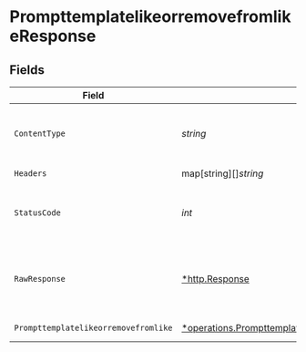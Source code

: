 # PrompttemplatelikeorremovefromlikeResponse


## Fields

| Field                                                                                                                                                                                      | Type                                                                                                                                                                                       | Required                                                                                                                                                                                   | Description                                                                                                                                                                                | Example                                                                                                                                                                                    |
| ------------------------------------------------------------------------------------------------------------------------------------------------------------------------------------------ | ------------------------------------------------------------------------------------------------------------------------------------------------------------------------------------------ | ------------------------------------------------------------------------------------------------------------------------------------------------------------------------------------------ | ------------------------------------------------------------------------------------------------------------------------------------------------------------------------------------------ | ------------------------------------------------------------------------------------------------------------------------------------------------------------------------------------------ |
| `ContentType`                                                                                                                                                                              | *string*                                                                                                                                                                                   | :heavy_check_mark:                                                                                                                                                                         | HTTP response content type for this operation                                                                                                                                              |                                                                                                                                                                                            |
| `Headers`                                                                                                                                                                                  | map[string][]*string*                                                                                                                                                                      | :heavy_check_mark:                                                                                                                                                                         | N/A                                                                                                                                                                                        |                                                                                                                                                                                            |
| `StatusCode`                                                                                                                                                                               | *int*                                                                                                                                                                                      | :heavy_check_mark:                                                                                                                                                                         | HTTP response status code for this operation                                                                                                                                               |                                                                                                                                                                                            |
| `RawResponse`                                                                                                                                                                              | [*http.Response](https://pkg.go.dev/net/http#Response)                                                                                                                                     | :heavy_check_mark:                                                                                                                                                                         | Raw HTTP response; suitable for custom response parsing                                                                                                                                    |                                                                                                                                                                                            |
| `Prompttemplatelikeorremovefromlike`                                                                                                                                                       | [*operations.PrompttemplatelikeorremovefromlikePrompttemplatelikeorremovefromlike](../../../pkg/models/operations/prompttemplatelikeorremovefromlikeprompttemplatelikeorremovefromlike.md) | :heavy_minus_sign:                                                                                                                                                                         | OK                                                                                                                                                                                         | {"status":"success","message":"added to Liked list","count":1}                                                                                                                             |